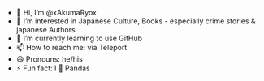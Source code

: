 - 👋 Hi, I’m @xAkumaRyox
- 👀 I’m interested in Japanese Culture, Books - especially crime stories & japanese Authors
- 🌱 I’m currently learning to use GitHub
- 📫 How to reach me: via Teleport
- 😄 Pronouns: he/his
- ⚡ Fun fact: I 💞️ Pandas

<!---
xAkumaRyox/xAkumaRyox is a ✨ special ✨ repository because its `README.md` (this file) appears on your GitHub profile.
You can click the Preview link to take a look at your changes.
--->
